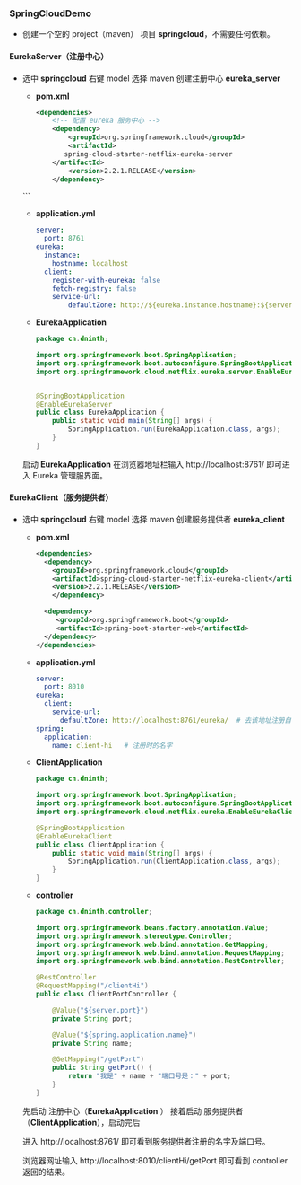 ### SpringCloudDemo

- 创建一个空的 project（maven） 项目 **springcloud**，不需要任何依赖。

#### EurekaServer（注册中心）

- 选中 **springcloud**  右键 model  选择 maven 创建注册中心 **eureka_server** 

  - **pom.xml** 
  
    ```xml
    <dependencies>
    	<!-- 配置 eureka 服务中心 -->
    	<dependency>
    		<groupId>org.springframework.cloud</groupId>
    		<artifactId>
           spring-cloud-starter-netflix-eureka-server
        </artifactId>
    		<version>2.2.1.RELEASE</version>
    	</dependency>
  </dependencies>
    ```
  
  - **application.yml** 
  
    ```yaml
    server:
      port: 8761
    eureka:
      instance:
        hostname: localhost
      client:
        register-with-eureka: false
        fetch-registry: false
        service-url:
      		defaultZone: http://${eureka.instance.hostname}:${server.port}/eureka/
    ```
  
  - **EurekaApplication** 
  
    ```java
    package cn.dninth;
    
    import org.springframework.boot.SpringApplication;
    import org.springframework.boot.autoconfigure.SpringBootApplication;
    import org.springframework.cloud.netflix.eureka.server.EnableEurekaServer;
    
    
    @SpringBootApplication
    @EnableEurekaServer
    public class EurekaApplication {
        public static void main(String[] args) {
            SpringApplication.run(EurekaApplication.class, args);
        }
    }
    ```
  
  启动 **EurekaApplication** 在浏览器地址栏输入 http://localhost:8761/ 即可进入 Eureka 管理服界面。
  

#### EurekaClient（服务提供者）

- 选中 **springcloud**  右键 model  选择 maven 创建服务提供者 **eureka_client**

  - **pom.xml**

    ```xml
    <dependencies>
      <dependency>
        <groupId>org.springframework.cloud</groupId>
        <artifactId>spring-cloud-starter-netflix-eureka-client</artifactId>
        <version>2.2.1.RELEASE</version>
        </dependency>
    
      <dependency>
         <groupId>org.springframework.boot</groupId>
         <artifactId>spring-boot-starter-web</artifactId>
      </dependency>
    </dependencies>
    ```

  - **application.yml**

    ```yaml
    server:
      port: 8010
    eureka:
      client:
        service-url:
          defaultZone: http://localhost:8761/eureka/  # 去该地址注册自己
    spring:
      application:
        name: client-hi   # 注册时的名字
    ```

  - **ClientApplication**

    ```java
    package cn.dninth;
    
    import org.springframework.boot.SpringApplication;
    import org.springframework.boot.autoconfigure.SpringBootApplication;
    import org.springframework.cloud.netflix.eureka.EnableEurekaClient;
    
    @SpringBootApplication
    @EnableEurekaClient
    public class ClientApplication {
        public static void main(String[] args) {
            SpringApplication.run(ClientApplication.class, args);
        }
    }
    ```

  - **controller**

    ```java
    package cn.dninth.controller;
    
    import org.springframework.beans.factory.annotation.Value;
    import org.springframework.stereotype.Controller;
    import org.springframework.web.bind.annotation.GetMapping;
    import org.springframework.web.bind.annotation.RequestMapping;
    import org.springframework.web.bind.annotation.RestController;
    
    @RestController
    @RequestMapping("/clientHi")
    public class ClientPortController {
    
        @Value("${server.port}")
        private String port;
    
        @Value("${spring.application.name}")
        private String name;
    
        @GetMapping("/getPort")
        public String getPort() {
            return "我是" + name + "端口号是：" + port;
        }
    }
    ```

  先启动 注册中心（**EurekaApplication** ） 接着启动 服务提供者（**ClientApplication**），启动完后 

  进入 http://localhost:8761/ 即可看到服务提供者注册的名字及端口号。

  浏览器网址输入 http://localhost:8010/clientHi/getPort 即可看到 controller 返回的结果。

